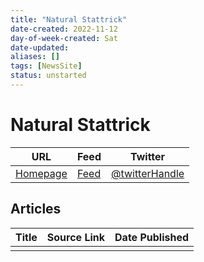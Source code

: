 ```yaml
---
title: "Natural Stattrick"
date-created: 2022-11-12
day-of-week-created: Sat
date-updated: 
aliases: []
tags: [NewsSite]
status: unstarted
---
```


# Natural Stattrick

| URL          | Feed     | Twitter                                |
| ------------ | -------- | -------------------------------------- |
| [Homepage]() | [Feed]() | [@twitterHandle](https://twitter.com/) | 


## Articles
| Title | Source Link | Date Published |
| ----- | ----------- | -------------- |
|       |             |                |


